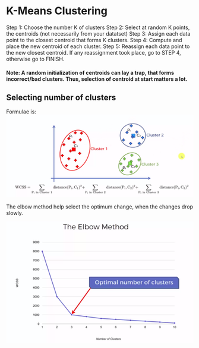 # K-Means Clustering

Step 1: Choose the number K of clusters
Step 2: Select at random K points, the centroids (not necessarily from your datatset)
Step 3: Assign each data point to the closest centroid that forms K clusters.
Step 4: Compute and place the new centroid of each cluster.
Step 5: Reassign each data point to the new closest centroid. If any reassignment took place, go to STEP 4, otherwise go to FINISH. 

#### Note: A random initialization of centroids can lay a trap, that forms incorrect/bad clusters. Thus, selection of centroid at start matters a lot.

## Selecting number of clusters

Formulae is:
![](formulae.png)

The elbow method help select the optimum change, when the changes drop slowly.  

![](wcss.png)